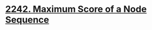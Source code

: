 # [2242. Maximum Score of a Node Sequence](https://leetcode.com/problems/maximum-score-of-a-node-sequence/)

```c++

```